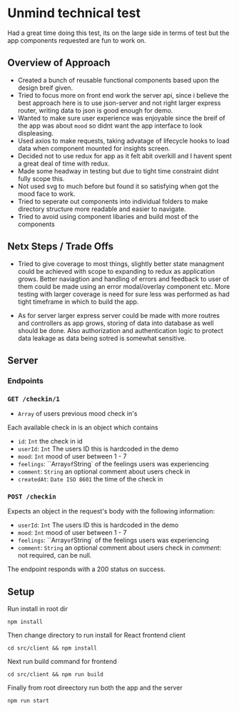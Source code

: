 # Unmind technical test
Had a great time doing this test, its on the large side in terms of test but the app components requested are fun to work on.

## Overview of Approach
- Created a bunch of reusable functional components based upon the design breif given.
- Tried to focus more on front end work the server api, since i believe the best approach here is to use json-server and not right larger express router, writing data to json is good enough for demo.
- Wanted to make sure user experience was enjoyable since the breif of the app was about `mood` so didnt want the app interface to look displeasing.
- Used axios to make requests, taking advatage of lifecycle hooks to load data when component mounted for insights screen.
- Decided not to use redux for app as it felt abit overkill and I havent spent a great deal of time with redux.
- Made some headway in testing but due to tight time constraint didnt fully scope this.
- Not used svg to much before but found it so satisfying when got the mood face to work.
- Tried to seperate out components into individual folders to make directory structure more readable and easier to navigate.
- Tried to avoid using component libaries and build most of the components 

## Netx Steps / Trade Offs
- Tried to give coverage to most things, slightly better state managment could be achieved with scope to expanding to redux as application grows. Better naviagtion and handling of errors and feedback to user of them could be made using an error modal/overlay component etc. More testing with larger coverage is need for sure less was performed as had tight timeframe in which to build the app.

- As for server larger express server could be made with more routres and controllers as app grows, storing of data into database as well should be done. Also authorization and authentication logic to protect data leakage as data being sotred is somewhat sensitive.

## Server

### Endpoints

### `GET /checkin/1`

- `Array` of users previous mood check in's

Each available check in is an object which contains

- `id`: `Int` the check in id
- `userId`: `Int` The users ID this is hardcoded in the demo
- `mood`: `Int` mood of user between 1 - 7
- `feelings`: ``Array` of `String` of the feelings users was experiencing
- `comment`: `String` an optional comment about users check in
- `createdAt`: `Date ISO 8601` the time of the check in

### `POST /checkin`

Expects an object in the request's body with the following information:

- `userId`: `Int` The users ID this is hardcoded in the demo
- `mood`: `Int` mood of user between 1 - 7
- `feelings`: ``Array` of `String` of the feelings users was experiencing
- `comment`: `String` an optional comment about users check in _comment_: not required, can be null.

The endpoint responds with a 200 status on success.

## Setup

Run install in root dir

```
npm install
```

Then change directory to run install for React frontend client

```
cd src/client && npm install
```

Next run build command for frontend

```
cd src/client && npm run build
```

Finally from root direectory run both the app and the server

```
npm run start
```


